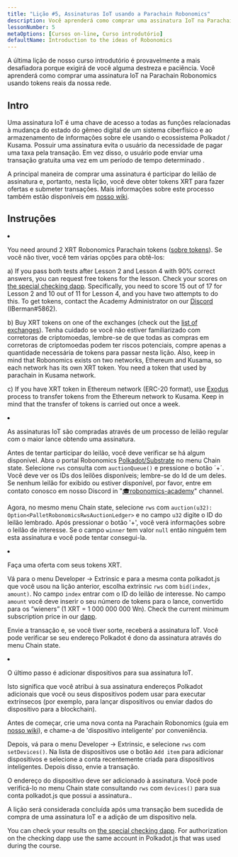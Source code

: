 ```yaml
---
title: "Lição #5, Assinaturas IoT usando a Parachain Robonomics"
description: Você aprenderá como comprar uma assinatura IoT na Parachain Robonomics usando tokens reais da nossa rede.
lessonNumber: 5
metaOptions: [Cursos on-line, Curso introdutório]
defaultName: Introduction to the ideas of Robonomics
---
```



A última lição de nosso curso introdutório é provavelmente a mais desafiadora porque exigirá de você alguma destreza e paciência. Você aprenderá como comprar uma assinatura IoT na Parachain Robonomics usando tokens reais da nossa rede.


## Intro

Uma assinatura IoT é uma chave de acesso a todas as funções relacionadas à mudança do estado do gêmeo digital de um sistema ciberfísico e ao armazenamento de informações sobre ele usando o ecossistema Polkadot / Kusama. Possuir uma assinatura evita o usuário da necessidade de pagar uma taxa pela transação. Em vez disso, o usuário pode enviar uma transação gratuita uma vez em um período de tempo determinado .

A principal maneira de comprar uma assinatura é participar do leilão de assinatura e, portanto, nesta lição, você deve obter tokens XRT para fazer ofertas e submeter transações. Mais informações sobre este processo também estão disponíveis em [nosso wiki](https://wiki.robonomics.network/docs/get-subscription).


## Instruções

<List type="numbers">

<li>

You need around 2 XRT Robonomics Parachain tokens ([sobre tokens](https://robonomics.network/xrt/)). Se você não tiver, você tem várias opções para obtê-los:

a) If you pass both tests after Lesson 2 and Lesson 4 with 90% correct answers, you can request free tokens for the lesson. Check your scores on [the special checking dapp](https://lk.robonomics.academy/). Specifically, you need to score 15 out of 17 for Lesson 2 and 10 out of 11 for Lesson 4, and you have two attempts to do this. To get tokens, contact the Academy Administrator on our [Discord](https://discord.gg/xqDgG3EGm9) (IBerman#5862).

b) Buy XRT tokens on one of the exchanges (check out the [list of exchanges](https://www.coingecko.com/en/coins/robonomics-network#markets/)). Tenha cuidado se você não estiver familiarizado com corretoras de criptomoedas, lembre-se de que todas as compras em corretoras de criptomoedas podem ter riscos potenciais, compre apenas a quantidade necessária de tokens para passar nesta lição. Also, keep in mind that Robonomics exists on two networks, Ethereum and Kusama, so each network has its own XRT token. You need a token that used by parachain in Kusama network.

c) If you have XRT token in Ethereum network (ERC-20 format), use [Exodus](https://old.dapp.robonomics.network/#/exodus) process to transfer tokens from the Ethereum network to Kusama. Keep in mind that the transfer of tokens is carried out once a week.

</li>

<li>

As assinaturas IoT são compradas através de um processo de leilão regular com o maior lance obtendo uma assinatura. 

Antes de tentar participar do leilão, você deve verificar se há algum disponível. Abra o portal Robonomics [Polkadot/Substrate](https://polkadot.js.org/apps/?rpc=wss%3A%2F%2Fkusama.rpc.robonomics.network%2F#/chainstate) no menu Chain state. Selecione <code>rws</code> consulta com <code>auctionQueue()</code> e pressione o botão ´+´. Você deve ver os IDs dos leilões disponíveis; lembre-se do Id de um deles. Se nenhum leilão for exibido ou estiver disponível, por favor, entre em contato conosco em nosso Discord in "[🎓robonomics-academy](https://discord.com/channels/803947358492557312/803947358492557315)" channel.

Agora, no mesmo menu Chain state, selecione <code>rws</code> com <code>auction(u32): Option&lt;PalletRobonomicsRwsAuctionLedger&gt;</code> e no campo <code>u32</code> digite o ID do leilão lembrado. Após pressionar o botão '+', você verá informações sobre o leilão de interesse. Se o campo <code>winner</code> tem valor <code>null</code> então ninguém tem esta assinatura e você pode tentar consegui-la.

</li>

<li>

Faça uma oferta com seus tokens XRT.

Vá para o menu Developer -> Extrinsic e para a mesma conta polkadot.js que você usou na lição anterior, escolha extrinsic <code>rws</code> com <code>bid(index, amount)</code>. No campo <code>index</code> entrar com o ID do leilão de interesse. No campo <code>amount</code> você deve inserir o seu número de tokens para o lance, convertido para os “wieners” (1 XRT = 1 000 000 000 Wn). Check the current minimum subscription price in our [dapp](https://dapp.robonomics.network/#/subscription). 

Envie a transação e, se você tiver sorte, receberá a assinatura IoT. Você pode verificar se seu endereço Polkadot é dono da assinatura através do menu Chain state.

</li>

<li>

O último passo é adicionar dispositivos para sua assinatura IoT. 

Isto significa que você atribui à sua assinatura endereços Polkadot adicionais que você ou seus dispositivos podem usar para executar extrínsecos (por exemplo, para lançar dispositivos ou enviar dados do dispositivo para a blockchain). 

Antes de começar, crie uma nova conta na Parachain Robonomics (guia em [nosso wiki](https://wiki.robonomics.network/docs/create-account-in-dapp/)), e chame-a de 'dispositivo inteligente' por conveniência.

Depois, vá para o menu Developer -> Extrinsic, e selecione <code>rws</code> com <code>setDevices()</code>. Na lista de dispositivos use o botão `Add item` para adicionar dispositivos e selecione a conta recentemente criada para dispositivos inteligentes. Depois disso, envie a transação.

O endereço do dispositivo deve ser adicionado à assinatura. Você pode verificá-lo no menu Chain state consultando <code>rws</code> com <code>devices()</code> para sua conta polkadot.js que possui a assinatura..

</li>

</List>

<Result>

A lição será considerada concluída após uma transação bem sucedida de compra de uma assinatura IoT e a adição de um dispositivo nela.

You can check your results on [the special checking dapp](https://lk.robonomics.academy/). For authorization on the checking dapp use the same account in Polkadot.js that was used during the course.

</Result>